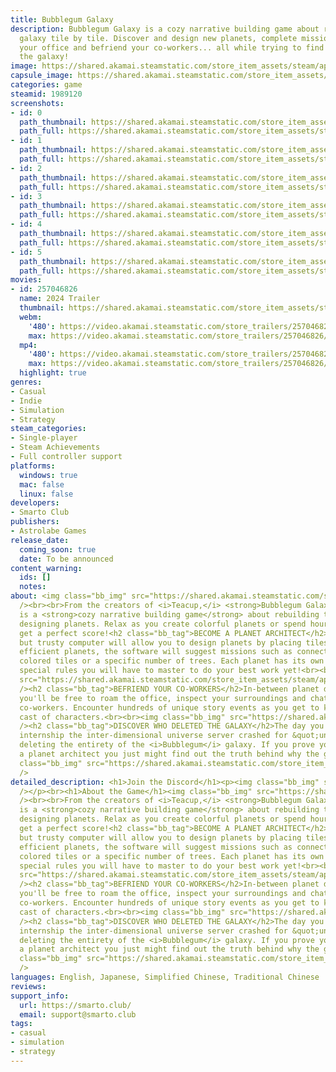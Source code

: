 ```yaml
---
title: Bubblegum Galaxy
description: Bubblegum Galaxy is a cozy narrative building game about rebuilding the
  galaxy tile by tile. Discover and design new planets, complete missions, explore
  your office and befriend your co-workers... all while trying to find out who deleted
  the galaxy!
image: https://shared.akamai.steamstatic.com/store_item_assets/steam/apps/1989120/header.jpg?t=1723823338
capsule_image: https://shared.akamai.steamstatic.com/store_item_assets/steam/apps/1989120/capsule_231x87.jpg?t=1723823338
categories: game
steamid: 1989120
screenshots:
- id: 0
  path_thumbnail: https://shared.akamai.steamstatic.com/store_item_assets/steam/apps/1989120/ss_12760d77674890a3bde249ab726f73ee80585ade.600x338.jpg?t=1723823338
  path_full: https://shared.akamai.steamstatic.com/store_item_assets/steam/apps/1989120/ss_12760d77674890a3bde249ab726f73ee80585ade.1920x1080.jpg?t=1723823338
- id: 1
  path_thumbnail: https://shared.akamai.steamstatic.com/store_item_assets/steam/apps/1989120/ss_543ca9645f68d58f94c66147df650525fc12519d.600x338.jpg?t=1723823338
  path_full: https://shared.akamai.steamstatic.com/store_item_assets/steam/apps/1989120/ss_543ca9645f68d58f94c66147df650525fc12519d.1920x1080.jpg?t=1723823338
- id: 2
  path_thumbnail: https://shared.akamai.steamstatic.com/store_item_assets/steam/apps/1989120/ss_7e3c0aed5354657db29b1f98295fcce976295a9e.600x338.jpg?t=1723823338
  path_full: https://shared.akamai.steamstatic.com/store_item_assets/steam/apps/1989120/ss_7e3c0aed5354657db29b1f98295fcce976295a9e.1920x1080.jpg?t=1723823338
- id: 3
  path_thumbnail: https://shared.akamai.steamstatic.com/store_item_assets/steam/apps/1989120/ss_e13abc957a3d14f3121e8ea965c59461cdf49583.600x338.jpg?t=1723823338
  path_full: https://shared.akamai.steamstatic.com/store_item_assets/steam/apps/1989120/ss_e13abc957a3d14f3121e8ea965c59461cdf49583.1920x1080.jpg?t=1723823338
- id: 4
  path_thumbnail: https://shared.akamai.steamstatic.com/store_item_assets/steam/apps/1989120/ss_df56938b774c86eaa196ddb40d696a254de733e3.600x338.jpg?t=1723823338
  path_full: https://shared.akamai.steamstatic.com/store_item_assets/steam/apps/1989120/ss_df56938b774c86eaa196ddb40d696a254de733e3.1920x1080.jpg?t=1723823338
- id: 5
  path_thumbnail: https://shared.akamai.steamstatic.com/store_item_assets/steam/apps/1989120/ss_2b12291a5e2c4b861e72665971b18d9b291a4219.600x338.jpg?t=1723823338
  path_full: https://shared.akamai.steamstatic.com/store_item_assets/steam/apps/1989120/ss_2b12291a5e2c4b861e72665971b18d9b291a4219.1920x1080.jpg?t=1723823338
movies:
- id: 257046826
  name: 2024 Trailer
  thumbnail: https://shared.akamai.steamstatic.com/store_item_assets/steam/apps/257046826/movie.293x165.jpg?t=1723823177
  webm:
    '480': https://video.akamai.steamstatic.com/store_trailers/257046826/movie480_vp9.webm?t=1723823177
    max: https://video.akamai.steamstatic.com/store_trailers/257046826/movie_max_vp9.webm?t=1723823177
  mp4:
    '480': https://video.akamai.steamstatic.com/store_trailers/257046826/movie480.mp4?t=1723823177
    max: https://video.akamai.steamstatic.com/store_trailers/257046826/movie_max.mp4?t=1723823177
  highlight: true
genres:
- Casual
- Indie
- Simulation
- Strategy
steam_categories:
- Single-player
- Steam Achievements
- Full controller support
platforms:
  windows: true
  mac: false
  linux: false
developers:
- Smarto Club
publishers:
- Astrolabe Games
release_date:
  coming_soon: true
  date: To be announced
content_warning:
  ids: []
  notes:
about: <img class="bb_img" src="https://shared.akamai.steamstatic.com/store_item_assets/steam/apps/1989120/extras/Loop_inicio.gif?t=1723823338"
  /><br><br>From the creators of <i>Teacup,</i> <strong>Bubblegum Galaxy</strong>
  is a <strong>cozy narrative building game</strong> about rebuilding the galaxy by
  designing planets. Relax as you create colorful planets or spend hours trying to
  get a perfect score!<h2 class="bb_tag">BECOME A PLANET ARCHITECT</h2>Your small
  but trusty computer will allow you to design planets by placing tiles. To create
  efficient planets, the software will suggest missions such as connecting similarly
  colored tiles or a specific number of trees. Each planet has its own quirks and
  special rules you will have to master to do your best work yet!<br><br><img class="bb_img"
  src="https://shared.akamai.steamstatic.com/store_item_assets/steam/apps/1989120/extras/Gameplay.gif?t=1723823338"
  /><h2 class="bb_tag">BEFRIEND YOUR CO-WORKERS</h2>In-between planet designing sessions,
  you'll be free to roam the office, inspect your surroundings and chat with your
  co-workers. Encounter hundreds of unique story events as you get to know this quirky
  cast of characters.<br><br><img class="bb_img" src="https://shared.akamai.steamstatic.com/store_item_assets/steam/apps/1989120/extras/Meet_you_coworkers.gif?t=1723823338"
  /><h2 class="bb_tag">DISCOVER WHO DELETED THE GALAXY</h2>The day you started your
  internship the inter-dimensional universe server crashed for &quot;unknown reasons&quot;,
  deleting the entirety of the <i>Bubblegum</i> galaxy. If you prove your skill as
  a planet architect you just might find out the truth behind why the galaxy was deleted...<br><br><img
  class="bb_img" src="https://shared.akamai.steamstatic.com/store_item_assets/steam/apps/1989120/extras/Galaxy_Destroyed_Screen.gif?t=1723823338"
  />
detailed_description: <h1>Join the Discord</h1><p><img class="bb_img" src="https://shared.akamai.steamstatic.com/store_item_assets/steam/apps/1989120/extras/Final.gif?t=1723823338"
  /></p><br><h1>About the Game</h1><img class="bb_img" src="https://shared.akamai.steamstatic.com/store_item_assets/steam/apps/1989120/extras/Loop_inicio.gif?t=1723823338"
  /><br><br>From the creators of <i>Teacup,</i> <strong>Bubblegum Galaxy</strong>
  is a <strong>cozy narrative building game</strong> about rebuilding the galaxy by
  designing planets. Relax as you create colorful planets or spend hours trying to
  get a perfect score!<h2 class="bb_tag">BECOME A PLANET ARCHITECT</h2>Your small
  but trusty computer will allow you to design planets by placing tiles. To create
  efficient planets, the software will suggest missions such as connecting similarly
  colored tiles or a specific number of trees. Each planet has its own quirks and
  special rules you will have to master to do your best work yet!<br><br><img class="bb_img"
  src="https://shared.akamai.steamstatic.com/store_item_assets/steam/apps/1989120/extras/Gameplay.gif?t=1723823338"
  /><h2 class="bb_tag">BEFRIEND YOUR CO-WORKERS</h2>In-between planet designing sessions,
  you'll be free to roam the office, inspect your surroundings and chat with your
  co-workers. Encounter hundreds of unique story events as you get to know this quirky
  cast of characters.<br><br><img class="bb_img" src="https://shared.akamai.steamstatic.com/store_item_assets/steam/apps/1989120/extras/Meet_you_coworkers.gif?t=1723823338"
  /><h2 class="bb_tag">DISCOVER WHO DELETED THE GALAXY</h2>The day you started your
  internship the inter-dimensional universe server crashed for &quot;unknown reasons&quot;,
  deleting the entirety of the <i>Bubblegum</i> galaxy. If you prove your skill as
  a planet architect you just might find out the truth behind why the galaxy was deleted...<br><br><img
  class="bb_img" src="https://shared.akamai.steamstatic.com/store_item_assets/steam/apps/1989120/extras/Galaxy_Destroyed_Screen.gif?t=1723823338"
  />
languages: English, Japanese, Simplified Chinese, Traditional Chinese
reviews:
support_info:
  url: https://smarto.club/
  email: support@smarto.club
tags:
- casual
- simulation
- strategy
---
```

